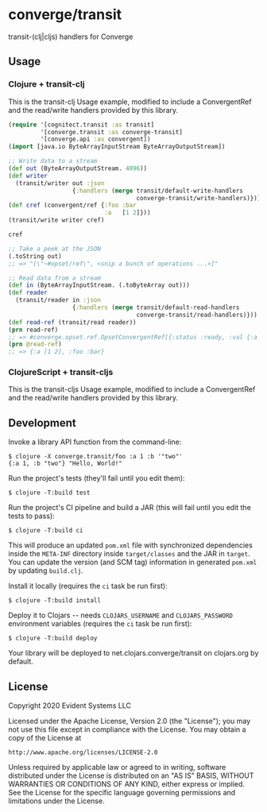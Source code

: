 # converge/transit

transit-(clj|cljs) handlers for Converge

## Usage

### Clojure + transit-clj

This is the transit-clj Usage example, modified to include a
ConvergentRef and the read/write handlers provided by this library.

``` clojure
(require '[cognitect.transit :as transit]
         '[converge.transit :as converge-transit]
         '[converge.api :as convergent])
(import [java.io ByteArrayInputStream ByteArrayOutputStream])

;; Write data to a stream
(def out (ByteArrayOutputStream. 4096))
(def writer
  (transit/writer out :json
                  {:handlers (merge transit/default-write-handlers
                                    converge-transit/write-handlers)}))
(def cref (convergent/ref {:foo :bar
                           :a   [1 2]}))
(transit/write writer cref)

cref

;; Take a peek at the JSON
(.toString out)
;; => "[\"~#opset/ref\", <snip a bunch of operations ...>]"

;; Read data from a stream
(def in (ByteArrayInputStream. (.toByteArray out)))
(def reader
  (transit/reader in :json
                  {:handlers (merge transit/default-read-handlers
                                    converge-transit/read-handlers)}))
(def read-ref (transit/read reader))
(prn read-ref)
;; => #converge.opset.ref.OpsetConvergentRef[{:status :ready, :val {:a [1 2], :foo :bar}} 0x3bd98fc8]
(prn @read-ref)
;; => {:a [1 2], :foo :bar}
```

### ClojureScript + transit-cljs

This is the transit-cljs Usage example, modified to include a
ConvergentRef and the read/write handlers provided by this library.



## Development

Invoke a library API function from the command-line:

    $ clojure -X converge.transit/foo :a 1 :b '"two"'
    {:a 1, :b "two"} "Hello, World!"

Run the project's tests (they'll fail until you edit them):

    $ clojure -T:build test

Run the project's CI pipeline and build a JAR (this will fail until you edit the tests to pass):

    $ clojure -T:build ci

This will produce an updated `pom.xml` file with synchronized dependencies inside the `META-INF`
directory inside `target/classes` and the JAR in `target`. You can update the version (and SCM tag)
information in generated `pom.xml` by updating `build.clj`.

Install it locally (requires the `ci` task be run first):

    $ clojure -T:build install

Deploy it to Clojars -- needs `CLOJARS_USERNAME` and `CLOJARS_PASSWORD` environment
variables (requires the `ci` task be run first):

    $ clojure -T:build deploy

Your library will be deployed to net.clojars.converge/transit on clojars.org by default.

## License

Copyright 2020 Evident Systems LLC

Licensed under the Apache License, Version 2.0 (the "License");
you may not use this file except in compliance with the License.
You may obtain a copy of the License at

    http://www.apache.org/licenses/LICENSE-2.0

Unless required by applicable law or agreed to in writing, software
distributed under the License is distributed on an "AS IS" BASIS,
WITHOUT WARRANTIES OR CONDITIONS OF ANY KIND, either express or implied.
See the License for the specific language governing permissions and
limitations under the License.
